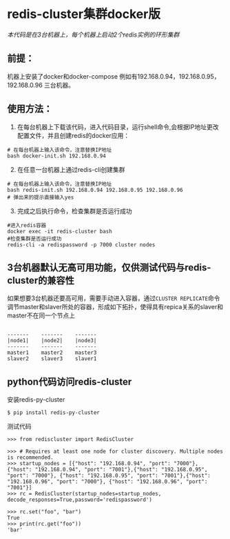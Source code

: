 # redis-cluster集群docker版
<em>本代码是在3台机器上，每个机器上启动2个redis实例的环形集群</em>

## 前提：
机器上安装了docker和docker-compose
例如有192.168.0.94，192.168.0.95，192.168.0.96 三台机器。

## 使用方法：
1. 在每台机器上下载该代码，进入代码目录，运行shell命令,会根据IP地址更改配置文件，并且创建redis的docker应用：
```
# 在每台机器上输入该命令，注意替换IP地址
bash docker-init.sh 192.168.0.94
```
2. 在任意一台机器上通过redis-cli创建集群
```
# 在每台机器上输入该命令，注意替换IP地址
bash redis-init.sh 192.168.0.94 192.168.0.95 192.168.0.96
# 弹出来的提示直接输入yes
```
3. 完成之后执行命令，检查集群是否运行成功
```
#进入redis容器
docker exec -it redis-cluster bash
#检查集群是否运行成功
redis-cli -a redispassword -p 7000 cluster nodes
```

## 3台机器默认无高可用功能，仅供测试代码与redis-cluster的兼容性
如果想要3台机器还要高可用，需要手动进入容器，通过`CLUSTER REPLICATE`命令调节master和slaver所处的容器，形成如下拓扑，使得具有repica关系的slaver和master不在同一个节点上
```

-------    -------    -------
|node1|    |node2|    |node3|
-------    -------    -------
master1    master2    master3   
slaver2    slaver3    slaver1

```
## python代码访问redis-cluster
安装redis-py-cluster
```
$ pip install redis-py-cluster
```
测试代码
```
>>> from rediscluster import RedisCluster

>>> # Requires at least one node for cluster discovery. Multiple nodes is recommended.
>>> startup_nodes = [{"host": "192.168.0.94", "port": "7000"}, {"host": "192.168.0.94", "port": "7001"},{"host": "192.168.0.95", "port": "7000"}, {"host": "192.168.0.95", "port": "7001"},{"host": "192.168.0.96", "port": "7000"}, {"host": "192.168.0.96", "port": "7001"}]
>>> rc = RedisCluster(startup_nodes=startup_nodes, decode_responses=True,password='redispassword')

>>> rc.set("foo", "bar")
True
>>> print(rc.get("foo"))
'bar'
```
